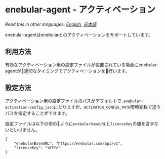 
# enebular-agent - アクティベーション

*Read this in other languages: [English](README-enebular-activator.md), [日本語](README-enebular-activator.ja.md)*

enebular-agentはenebularとのアクティベーションをサポートしています。

## 利用方法

有効なアクティベーション用の設定ファイルが設置されている場合にenebular-agentが適切なタイミングでアクティベーションを行います。

## 設定方法

アクティベーション用の設定ファイルのパスがデフォルトで`.enebular-activation-config.json`になりますが、`ACTIVATOR_CONFIG_PATH`環境変数で違うパスを指定することができます。

設定ファイルは以下の例のように`enebularBaseURL`と`licenseKey`の値を含まないといけません。

```
{
	"enebularBaseURL": "https://enebular.com/api/v1",
	"licenseKey": "<KEY>"
}
```
